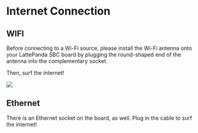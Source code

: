 # Internet Connection 

## WIFI

Before connecting to a Wi-Fi source, please install the Wi-Fi antenna onto your LattePanda SBC board by plugging the round-shaped end of the antenna into the complementary socket.

Then, surf the internet!

![](https://i.imgur.com/sUjeWPb.gif)

## Ethernet

There is an Ethernet socket on the board, as well. Plug in the cable to surf the internet!
